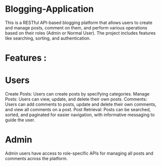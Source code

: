 # Blogging-Application
This is a RESTful API-based blogging platform that allows users to create and manage posts, comment on them, and perform various operations based on their roles (Admin or Normal User). The project includes features like searching, sorting, and authentication.

# Features :

# Users
Create Posts: Users can create posts by specifying categories.
Manage Posts: Users can view, update, and delete their own posts.
Comments: Users can add comments to posts, update and delete their own comments, and view all comments on a post.
Post Retrieval: Posts can be searched, sorted, and paginated for easier navigation, with informative messaging to guide the user.

# Admin
Admin users have access to role-specific APIs for managing all posts and comments across the platform.
